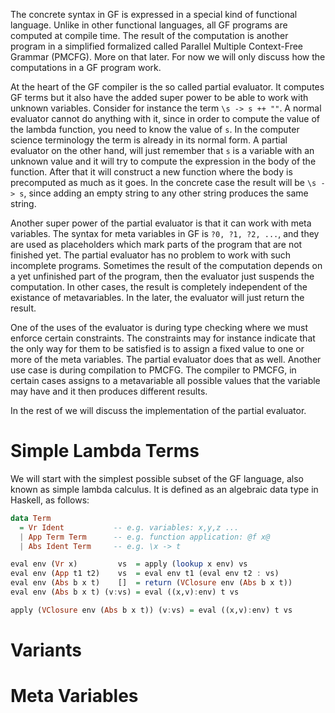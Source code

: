 The concrete syntax in GF is expressed in a special kind of functional language. Unlike in other functional languages, all GF programs are computed at compile time. The result of the computation is another program in a simplified formalized called Parallel Multiple Context-Free Grammar (PMCFG). More on that later. For now we will only discuss how the computations in a GF program work.

At the heart of the GF compiler is the so called partial evaluator. It computes GF terms but it also have the added super power to be able to work with unknown variables. Consider for instance the term ``\s -> s ++ ""``. A normal evaluator cannot do anything with it, since in order to compute the value of the lambda function, you need to know the value of ``s``. In the computer science terminology the term is already in its normal form. A partial evaluator on the other hand, will just remember that ``s`` is a variable with an unknown value and it will try to compute the expression in the body of the function. After that it will construct a new function where the body is precomputed as much as it goes. In the concrete case the result will be ``\s -> s``, since adding an empty string to any other string produces the same string.

Another super power of the partial evaluator is that it can work with meta variables. The syntax for meta variables in GF is ``?0, ?1, ?2, ...``, and they are used as placeholders which mark parts of the program that are not finished yet. The partial evaluator has no problem to work with such incomplete programs. Sometimes the result of the computation depends on a yet unfinished part of the program, then the evaluator just suspends the computation. In other cases, the result is completely independent of the existance of metavariables. In the later, the evaluator will just return the result.

One of the uses of the evaluator is during type checking where we must enforce certain constraints. The constraints may for instance indicate that the only way for them to be satisfied is to assign a fixed value to one or more of the meta variables. The partial evaluator does that as well. Another use case is during compilation to PMCFG. The compiler to PMCFG, in certain cases assigns to a metavariable all possible values that the variable may have and it then produces different results.

In the rest of we will discuss the implementation of the partial evaluator.

# Simple Lambda Terms

We will start with the simplest possible subset of the GF language, also known as simple lambda calculus. It is defined as an algebraic data type in Haskell, as follows:
```Haskell
data Term
  = Vr Ident           -- e.g. variables: x,y,z ...
  | App Term Term      -- e.g. function application: @f x@
  | Abs Ident Term     -- e.g. \x -> t
```

```Haskell
eval env (Vr x)         vs  = apply (lookup x env) vs
eval env (App t1 t2)    vs  = eval env t1 (eval env t2 : vs)
eval env (Abs b x t)    []  = return (VClosure env (Abs b x t))
eval env (Abs b x t) (v:vs) = eval ((x,v):env) t vs

apply (VClosure env (Abs b x t)) (v:vs) = eval ((x,v):env) t vs
```

# Variants

# Meta Variables
